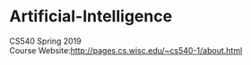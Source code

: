 # Artificial-Intelligence
CS540 Spring 2019
<br>Course Website:http://pages.cs.wisc.edu/~cs540-1/about.html
